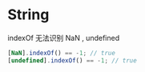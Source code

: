 # String

indexOf 无法识别 NaN , undefined

```javascript
[NaN].indexOf() == -1; // true
[undefined].indexOf() == -1; // true
```